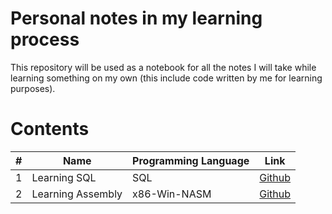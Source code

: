 # Personal notes in my learning process
This repository will be used as a notebook for all the notes I will take while learning something on my own (this include code written by me for learning purposes).


# Contents 

| #   | Name                              | Programming Language    | Link                                           |
| --- | --------------------------------- | ----------------------- | ---------------------------------------------- |
| 1   | Learning SQL                      | SQL                     | [Github](./Learning_SQL)                       |
| 2   | Learning Assembly         	      | x86-Win-NASM            | [Github](./Learning_x86-Win-NASM)              |
